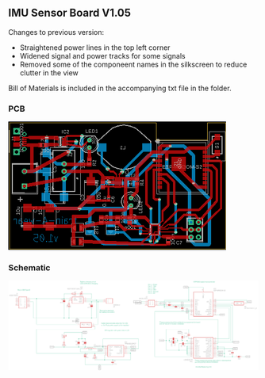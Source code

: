 ## IMU Sensor Board V1.05

Changes to previous version:

* Straightened power lines in the top left corner
* Widened signal and power tracks for some signals
* Removed some of the componeent names in the silkscreen to reduce clutter in the view

Bill of Materials is included in the accompanying txt file in the folder.

### PCB
![PCB V105 Image](https://github.com/InaSusnoschi/train-A-wear/blob/master/Hardware/Sensor-Board/V105/PCB_V05.png "PCB 1.05")

### Schematic
![Schematic V105 Image](https://github.com/InaSusnoschi/train-A-wear/blob/master/Hardware/Sensor-Board/V105/Board_V05.png "Schematic 1.05")
